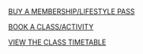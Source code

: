 <!DOCTYPE html>
<html>
<head>
	<meta charset="utf-8">
	<link rel="stylesheet" type="text/css" href="kioskstyles.css">
</head>
<body class='background'>
	<div class="vertical-center">
	<p></p>
	<a href="https://services.aberdeensportsvillage.com/MyAberdeenSportsVillage/en/Members/Home/Memberships" class="button1">BUY A MEMBERSHIP/LIFESTYLE PASS</a>
	<p></p>
	<a href="https://services.aberdeensportsvillage.com/MyAberdeenSportsVillage/en/Members/Bookings" class="button2">BOOK A CLASS/ACTIVITY</a>
	<p></p>
	<a href="https://services.aberdeensportsvillage.com/myaberdeensportsvillage/en/public/timetable" class="button3">VIEW THE CLASS TIMETABLE</a>
	</div>
	
</body>
</html>
